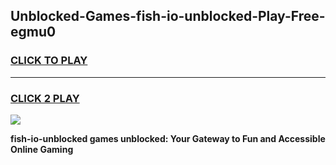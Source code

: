 
## Unblocked-Games-fish-io-unblocked-Play-Free-egmu0
<h3>
<a href="https://premium76.site?title=fish-io-unblocked&ref=23A">CLICK TO PLAY</a></h3>
<hr>

<h3>
<a href="https://premium76.site?title=fish-io-unblocked&ref=23A">CLICK 2 PLAY</a>
  
</h3>

<a href="https://premium76.site?title=fish-io-unblocked&ref=23A"><img src="https://clearcache.store/games.png"></a>


**fish-io-unblocked games unblocked: Your Gateway to Fun and Accessible Online Gaming**
